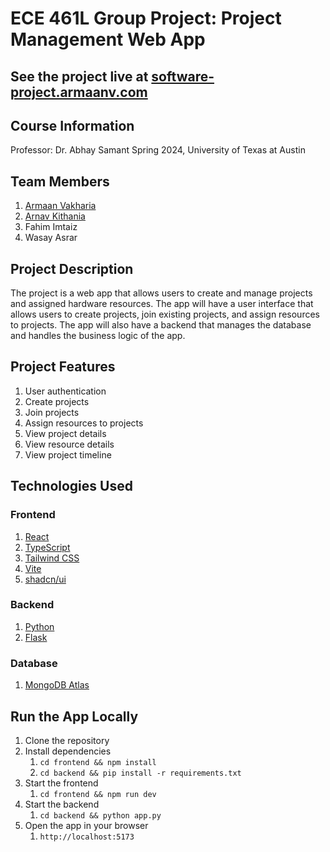 # ECE 461L Group Project: Project Management Web App

## See the project live at [software-project.armaanv.com](https://software-project.armaanv.com)

## Course Information

Professor: Dr. Abhay Samant
Spring 2024, University of Texas at Austin

## Team Members

1. [Armaan Vakharia](https://github.com/armaan-v924)
2. [Arnav Kithania](https://github.com/arnav2503)
3. Fahim Imtaiz
4. Wasay Asrar

## Project Description

The project is a web app that allows users to create and manage projects and assigned hardware resources. The app will have a user interface that allows users to create projects, join existing projects, and assign resources to projects. The app will also have a backend that manages the database and handles the business logic of the app.

## Project Features

1. User authentication
2. Create projects
3. Join projects
4. Assign resources to projects
5. View project details
6. View resource details
7. View project timeline

## Technologies Used

### Frontend

1. [React](https://reactjs.org/)
2. [TypeScript](https://www.typescriptlang.org/)
3. [Tailwind CSS](https://tailwindcss.com/)
4. [Vite](https://vitejs.dev/)
5. [shadcn/ui](https://ui.shadcn.com/)

### Backend

1. [Python](https://www.python.org/)
2. [Flask](https://flask.palletsprojects.com/)

### Database

1. [MongoDB Atlas](https://www.mongodb.com/)

## Run the App Locally

1. Clone the repository
2. Install dependencies
   1. `cd frontend && npm install`
   2. `cd backend && pip install -r requirements.txt`
3. Start the frontend
   1. `cd frontend && npm run dev`
4. Start the backend
   1. `cd backend && python app.py`
5. Open the app in your browser
   1. `http://localhost:5173`
